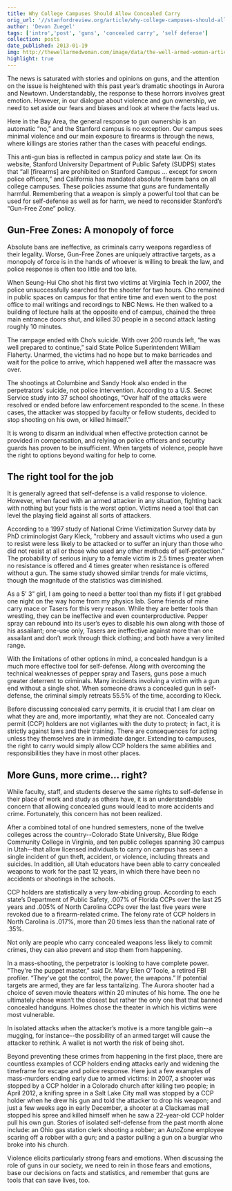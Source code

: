 ```yaml
---
title: Why College Campuses Should Allow Concealed Carry
orig_url: '//stanfordreview.org/article/why-college-campuses-should-allow-concealed-carry/'
author: 'Devon Zuegel'
tags: ['intro','post', 'guns', 'concealed carry', 'self defense']
collection: posts
date_published: 2013-01-19
img: http://thewellarmedwoman.com/image/data/the-well-armed-woman-articles/women-and-guns/conceal%20carry%20gun%20and%20purse.jpg
highlight: true
---
```


The news is saturated with stories and opinions on guns, and the attention on the issue is heightened with this past year’s dramatic shootings in Aurora and Newtown. Understandably, the response to these horrors involves great emotion. However, in our dialogue about violence and gun ownership, we need to set aside our fears and biases and look at where the facts lead us.

Here in the Bay Area, the general response to gun ownership is an automatic “no,” and the Stanford campus is no exception. Our campus sees minimal violence and our main exposure to firearms is through the news, where killings are stories rather than the cases with peaceful endings.

This anti-gun bias is reflected in campus policy and state law. On its website, Stanford University Department of Public Safety (SUDPS) states that “all [firearms] are prohibited on Stanford Campus … except for sworn police officers,” and California has mandated absolute firearm bans on all college campuses. These policies assume that guns are fundamentally harmful. Remembering that a weapon is simply a powerful tool that can be used for self-defense as well as for harm, we need to reconsider Stanford’s “Gun-Free Zone” policy.

## Gun-Free Zones: A monopoly of force

Absolute bans are ineffective, as criminals carry weapons regardless of their legality. Worse, Gun-Free Zones are uniquely attractive targets, as a monopoly of force is in the hands of whoever is willing to break the law, and police response is often too little and too late.

When Seung-Hui Cho shot his first two victims at Virginia Tech in 2007, the police unsuccessfully searched for the shooter for two hours. Cho remained in public spaces on campus for that entire time and even went to the post office to mail writings and recordings to NBC News. He then walked to a building of lecture halls at the opposite end of campus, chained the three main entrance doors shut, and killed 30 people in a second attack lasting roughly 10 minutes.

The rampage ended with Cho’s suicide. With over 200 rounds left, “he was well prepared to continue,” said State Police Superintendent William Flaherty. Unarmed, the victims had no hope but to make barricades and wait for the police to arrive, which happened well after the massacre was over.

The shootings at Columbine and Sandy Hook also ended in the perpetrators’ suicide, not police intervention. According to a U.S. Secret Service study into 37 school shootings, “Over half of the attacks were resolved or ended before law enforcement responded to the scene. In these cases, the attacker was stopped by faculty or fellow students, decided to stop shooting on his own, or killed himself.”

It is wrong to disarm an individual when effective protection cannot be provided in compensation, and relying on police officers and security guards has proven to be insufficient. When targets of violence, people have the right to options beyond waiting for help to come.

## The right tool for the job

It is generally agreed that self-defense is a valid response to violence. However, when faced with an armed attacker in any situation, fighting back with nothing but your fists is the worst option. Victims need a tool that can level the playing field against all sorts of attackers.

According to a 1997 study of National Crime Victimization Survey data by PhD criminologist Gary Kleck, "robbery and assault victims who used a gun to resist were less likely to be attacked or to suffer an injury than those who did not resist at all or those who used any other methods of self-protection.” The probability of serious injury to a female victim is 2.5 times greater when no resistance is offered and 4 times greater when resistance is offered without a gun. The same study showed similar trends for male victims, though the magnitude of the statistics was diminished.

As a 5’ 3” girl, I am going to need a better tool than my fists if I get grabbed one night on the way home from my physics lab. Some friends of mine carry mace or Tasers for this very reason. While they are better tools than wrestling, they can be ineffective and even counterproductive. Pepper spray can rebound into its user’s eyes to disable his own along with those of his assailant; one-use only, Tasers are ineffective against more than one assailant and don’t work through thick clothing; and both have a very limited range.

With the limitations of other options in mind, a concealed handgun is a much more effective tool for self-defense. Along with overcoming the technical weaknesses of pepper spray and Tasers, guns pose a much greater deterrent to criminals. Many incidents involving a victim with a gun end without a single shot. When someone draws a concealed gun in self-defense, the criminal simply retreats 55.5% of the time, according to Kleck.

Before discussing concealed carry permits, it is crucial that I am clear on what they are and, more importantly, what they are not. Concealed carry permit (CCP) holders are not vigilantes with the duty to protect; in fact, it is strictly against laws and their training. There are consequences for acting unless they themselves are in immediate danger. Extending to campuses, the right to carry would simply allow CCP holders the same abilities and responsibilities they have in most other places.

## More Guns, more crime… right?

While faculty, staff, and students deserve the same rights to self-defense in their place of work and study as others have, it is an understandable concern that allowing concealed guns would lead to more accidents and crime. Fortunately, this concern has not been realized.

After a combined total of one hundred semesters, none of the twelve colleges across the country--Colorado State University, Blue Ridge Community College in Virginia, and ten public colleges spanning 30 campus in Utah--that allow licensed individuals to carry on campus has seen a single incident of gun theft, accident, or violence, including threats and suicides. In addition, all Utah educators have been able to carry concealed weapons to work for the past 12 years, in which there have been no accidents or shootings in the schools.

CCP holders are statistically a very law-abiding group. According to each state’s Department of Public Safety, .007% of Florida CCPs over the last 25 years and .005% of North Carolina CCPs over the last five years were revoked due to a firearm-related crime. The felony rate of CCP holders in North Carolina is .017%, more than 20 times less than the national rate of .35%.

Not only are people who carry concealed weapons less likely to commit crimes, they can also prevent and stop them from happening.

In a mass-shooting, the perpetrator is looking to have complete power. "They're the puppet master,” said Dr. Mary Ellen O'Toole, a retired FBI profiler. “They've got the control, the power, the weapons.” If potential targets are armed, they are far less tantalizing. The Aurora shooter had a choice of seven movie theaters within 20 minutes of his home. The one he ultimately chose wasn’t the closest but rather the only one that that banned concealed handguns. Holmes chose the theater in which his victims were most vulnerable.

In isolated attacks when the attacker’s motive is a more tangible gain--a mugging, for instance--the possibility of an armed target will cause the attacker to rethink. A wallet is not worth the risk of being shot.

Beyond preventing these crimes from happening in the first place, there are countless examples of CCP holders ending attacks early and widening the timeframe for escape and police response. Here just a few examples of mass-murders ending early due to armed victims: in 2007, a shooter was stopped by a CCP holder in a Colorado church after killing two people; in April 2012, a knifing spree in a Salt Lake City mall was stopped by a CCP holder when he drew his gun and told the attacker to drop his weapon; and just a few weeks ago in early December, a shooter at a Clackamas mall stopped his spree and killed himself when he saw a 22-year-old CCP holder pull his own gun. Stories of isolated self-defense from the past month alone include: an Ohio gas station clerk shooting a robber; an AutoZone employee scaring off a robber with a gun; and a pastor pulling a gun on a burglar who broke into his church.

Violence elicits particularly strong fears and emotions. When discussing the role of guns in our society, we need to rein in those fears and emotions, base our decisions on facts and statistics, and remember that guns are tools that can save lives, too.
